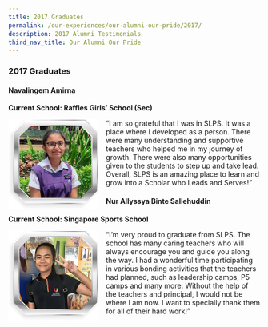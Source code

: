 ```yaml
---
title: 2017 Graduates
permalink: /our-experiences/our-alumni-our-pride/2017/
description: 2017 Alumni Testimonials
third_nav_title: Our Alumni Our Pride
---
```

### 2017 Graduates

#### Navalingem Amirna
**Current School: Raffles Girls’ School (Sec)**

<img src="/images/at22.png" style="width:180px;height:180px;margin-right:15px;" align="left"> “I am so grateful that I was in SLPS. It was a place where I developed as a person. There were many understanding and supportive teachers who helped me in my journey of growth. There were also many opportunities given to the students to step up and take lead. Overall, SLPS is an amazing place to learn and grow into a Scholar who Leads and Serves!”

#### Nur Allyssya Binte Sallehuddin
**Current School: Singapore Sports School**

<img src="/images/at23.png" style="width:180px;height:180px;margin-right:15px;" align="left"> “I’m very proud to graduate from SLPS. The school has many caring teachers who will always encourage you and guide you along the way. I had a wonderful time participating in various bonding activities that the teachers had planned, such as leadership camps, P5 camps and many more. Without the help of the teachers and principal, I would not be where I am now. I want to specially thank them for all of their hard work!”